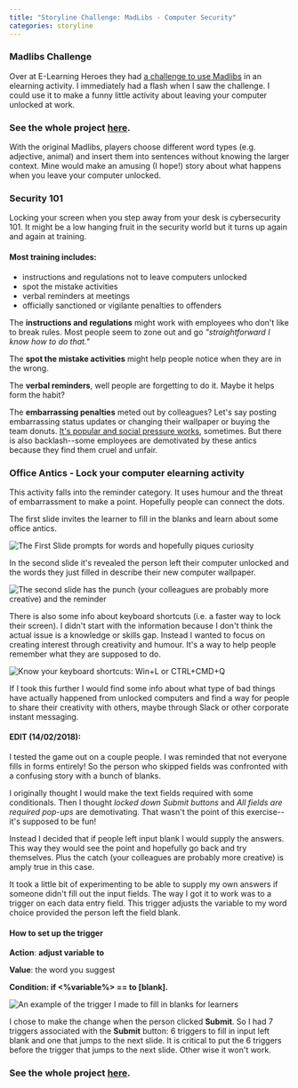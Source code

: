 ```yaml
---
title: "Storyline Challenge: MadLibs - Computer Security"
categories: storyline
---
```


### Madlibs Challenge
Over at E-Learning Heroes they had [a challenge to use Madlibs](https://community.articulate.com/articles/using-mad-libs-to-create-elearning-word-games?page=1) in an elearning activity. I immediately had a flash when I saw the challenge. I could use it to make a funny little activity about leaving your computer unlocked at work. 

### See the whole project [here](http://jessicagrosman.ca/lock/story_html5.html).

With the original Madlibs, players choose different word types (e.g. adjective, animal) and insert them into sentences without knowing the larger context. Mine would make an amusing (I hope!) story about what happens when you leave your computer unlocked.

### Security 101
Locking your screen when you step away from your desk is cybersecurity 101. It might be a low hanging fruit in the security world but it turns up again and again at training.

#### Most training includes:
- instructions and regulations not to leave computers unlocked
- spot the mistake activities
- verbal reminders at meetings
- officially sanctioned or vigilante penalties to offenders

The **instructions and regulations** might work with employees who don't like to break rules. Most people seem to zone out and go *"straightforward I know how to do that."*

The **spot the mistake activities** might help people notice when they are in the wrong.

The **verbal reminders**, well people are forgetting to do it. Maybe it helps form the habit?

The **embarrassing penalties** meted out by colleagues? Let's say posting embarrassing status updates or changing their wallpaper or buying the team donuts. [It's popular and social pressure works](https://www.troyhunt.com/40-inappropriate-actions-to-take/), sometimes. But there is also backlash--some employees are demotivated by these antics because they find them cruel and unfair.

### Office Antics - Lock your computer elearning activity
This activity falls into the reminder category. It uses humour and the threat of embarrassment to make a point. Hopefully people can connect the dots.

The first slide invites the learner to fill in the blanks and learn about some office antics.

![The First Slide prompts for words and hopefully piques curiosity](/blog/assets/images/lockscreen1.PNG)


In the second slide it's revealed the person left their computer unlocked and the words they just filled in describe their new computer wallpaper.

![The second slide has the punch (your colleagues are probably more creative) and the reminder](/blog/assets/images/lockscreen2.PNG)

There is also some info about keyboard shortcuts (i.e. a faster way to lock their screen). I didn't start with the information because I don't think the actual issue is a knowledge or skills gap. Instead I wanted to focus on creating interest through creativity and humour. It's a way to help people remember what they are supposed to do.

![Know your keyboard shortcuts: Win+L or CTRL+CMD+Q](/blog/assets/images/screenlock_shortcuts.PNG)

If I took this further I would find some info about what type of bad things have actually happened from unlocked computers and find a way for people to share their creativity with others, maybe through Slack or other corporate instant messaging.

#### EDIT (14/02/2018): 
I tested the game out on a couple people. I was reminded that not everyone fills in forms entirely! So the person who skipped fields was confronted with a confusing story with a bunch of blanks.

I originally thought I would make the text fields required with some conditionals. Then I thought *locked down Submit buttons* and *All fields are required pop-ups* are demotivating. That wasn't the point of this exercise--it's supposed to be fun! 

Instead I decided that if people left input blank I would supply the answers. This way they would see the point and hopefully go back and try themselves. Plus the catch (your colleagues are probably more creative) is amply true in this case. 

It took a little bit of experimenting to be able to supply my own answers if someone didn't fill out the input fields. The way I got it to work was to a trigger on each data entry field. This trigger adjusts the variable to my word choice provided the person left the field blank.

#### How to set up the trigger

**Action**: **adjust variable to**

**Value**: the word you suggest

**Condition: if <%variable%> == to [blank].**

![An example of the trigger I made to fill in blanks for learners](/blog/assets/images/trigger_changevariable.PNG)

I chose to make the change when the person clicked **Submit**. So I had 7 triggers associated with the **Submit** button: 6 triggers to fill in input left blank and one that jumps to the next slide. It is critical to put the 6 triggers before the trigger that jumps to the next slide. Other wise it won't work.


### See the whole project [here](http://jessicagrosman.ca/lock/story_html5.html).



